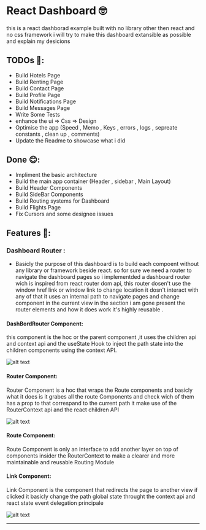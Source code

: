 # React Dashboard 🤓

this is a react dashborad example built with no library other then react and no css framework i will try to make this dashboard extansible as possible and explain my desicions

## TODOs 🤯:

- Build Hotels Page
- Build Renting Page
- Build Contact Page
- Build Profile Page
- Build Notifications Page
- Build Messages Page
- Write Some Tests
- enhance the ui => Css => Design
- Optimise the app (Speed , Memo , Keys , errors , logs , sepreate constants , clean up , comments)
- Update the Readme to showcase what i did

## Done 😊:

- Impliment the basic architecture
- Build the main app container (Header , sidebar , Main Layout)
- Build Header Components
- Build SideBar Components
- Build Routing systems for Dashboard
- Build Flights Page
- Fix Cursors and some designee issues

## Features 💊:

### Dashboard Router :

- Basicly the purpose of this dashboard is to build each compoent without any library or framework beside react. so for sure we need a router to navigate the dashboard pages so i implementded a dashboard router wich is inspired from react router dom api, this router dosen't use the window href link or window link to change location it dosn't interact with any of that it uses an internal path to navigate pages and change component in the current view in the section i am gone present the router elements and how it does work it's highly reusable .

#### DashBordRouter Component:

this component is the hoc or the parent component ,it uses the children api and context api and the useState Hook to inject the path state into the children components using the context API.

![alt text](https://i.imgur.com/N8fHE7i.png)

#### Router Component:

Router Component is a hoc that wraps the Route components and basicly what it does is it grabes all the route
Components and check wich of them has a prop to that correspand to the current path it make use of the RouterContext api and the react children API

![alt text](https://i.imgur.com/pumhDj9.png)

#### Route Component:

Route Component is only an interface to add another layer on top of components insider the RouterContext to make a clearer and more maintainable and reusable Routing Module

#### Link Component:

Link Component is the component that redirects the page to another view if clicked it basicly change the path global state throught the context api and react state event delegation principale

![alt text](https://i.imgur.com/Pnd3628.png)

---
